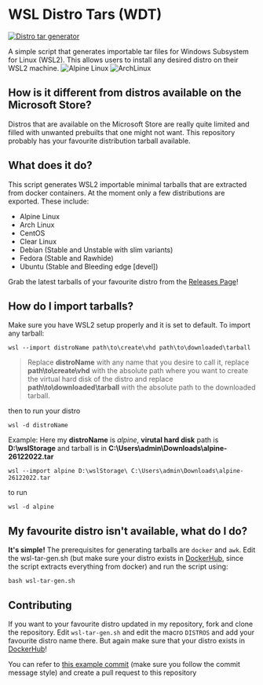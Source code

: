 # WSL Distro Tars (WDT)

[![Distro tar generator](https://github.com/mvaisakh/wsl-distro-tars/actions/workflows/distro.yml/badge.svg?branch=main)](https://github.com/mvaisakh/wsl-distro-tars/actions/workflows/distro.yml)

A simple script that generates importable tar files for Windows Subsystem for Linux (WSL2). This allows users to install any desired distro on their WSL2 machine.
![Alpine Linux](https://i.imgur.com/t0h5GOu.png) ![ArchLinux](https://i.imgur.com/aQdRdiA.png)

## How is it different from distros available on the Microsoft Store?

Distros that are available on the Microsoft Store are really quite limited and filled with unwanted prebuilts that one might not want. This repository probably has your favourite distribution tarball available.

## What does it do?

This script generates WSL2 importable minimal tarballs that are extracted from docker containers.
At the moment only a few distributions are exported. These include:
* Alpine Linux
* Arch Linux
* CentOS
* Clear Linux
* Debian (Stable and Unstable with slim variants)
* Fedora (Stable and Rawhide)
* Ubuntu (Stable and Bleeding edge [devel])

Grab the latest tarballs of your favourite distro from the [Releases Page](https://github.com/mvaisakh/wsl-distro-tars/releases)!

## How do I import tarballs?

Make sure you have WSL2 setup properly and it is set to default.
To import any tarball:

`wsl --import distroName path\to\create\vhd path\to\downloaded\tarball`
> Replace __distroName__ with any name that you desire to call it, replace __path\to\create\vhd__ with the absolute path where you want to create the virtual hard disk of the distro and replace __path\to\downloaded\tarball__ with the absolute path to the downloaded tarball.

then to run your distro

`wsl -d distroName`

Example:
Here my __distroName__ is *alpine*, __virutal hard disk__ path is __D:\wslStorage__ and tarball is in __C:\Users\admin\Downloads\alpine-26122022.tar__

`wsl --import alpine D:\wslStorage\ C:\Users\admin\Downloads\alpine-26122022.tar`

to run

`wsl -d alpine`

## My favourite distro isn't available, what do I do?

**It's simple!**
The prerequisites for generating tarballs are `docker` and `awk`.
Edit the wsl-tar-gen.sh (but make sure your distro exists in [DockerHub](https://hub.docker.com/), since the script extracts everything from docker) and run the script using:

`bash wsl-tar-gen.sh`

## Contributing

If you want to your favourite distro updated in my repository, fork and clone the repository. Edit `wsl-tar-gen.sh` and edit the macro `DISTROS` and add your favourite distro name there. But again make sure that your distro exists in [DockerHub](https://hub.docker.com/)!

You can refer to [this example commit](https://github.com/mvaisakh/wsl-distro-tars/commit/92aa6a1) (make sure you follow the commit message style) and create a pull request to this repository
